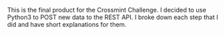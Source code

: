 This is the final product for the Crossmint Challenge. I decided to use Python3 to POST new data to the REST API. I broke down each step that I did and have short explanations for them. 

